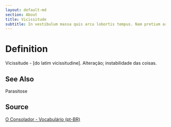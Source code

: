 ```yaml
---
layout: default-md
section: About
title: Vicissitude
subtitle: In vestibulum massa quis arcu lobortis tempus. Nam pretium arcu in odio vulputate luctus.
---
```


# Definition
Vicissitude - [do latim vicissitudine]. Alteração; instabilidade das coisas. 

## See Also
Parasitose

## Source
[O Consolador - Vocabulário (pt-BR)](http://www.oconsolador.com.br/linkfixo/vocabulario/principal.html)

